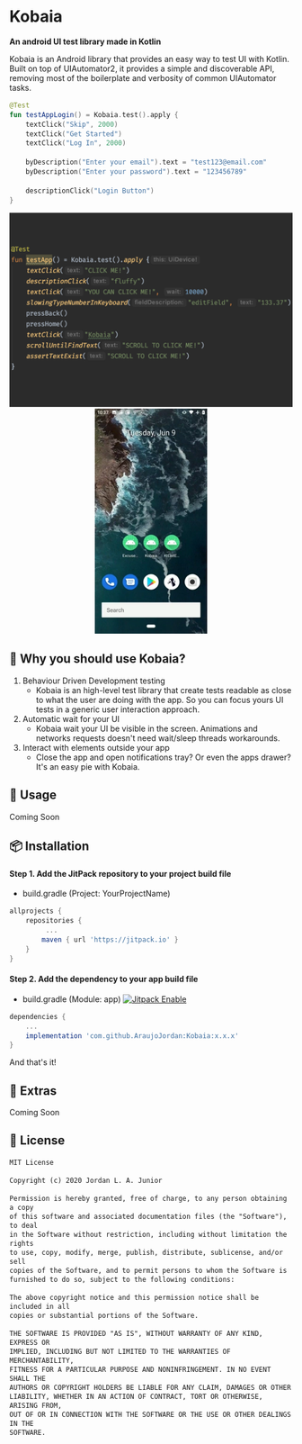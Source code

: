 # Kobaia
**An android UI test library made in Kotlin**

Kobaia is an Android library that provides an easy way to test UI with Kotlin. Built on top of UIAutomator2, it provides a simple and discoverable API, removing most of the boilerplate and verbosity of common UIAutomator tasks.

```kotlin
@Test
fun testAppLogin() = Kobaia.test().apply {
    textClick("Skip", 2000)
    textClick("Get Started")
    textClick("Log In", 2000)

    byDescription("Enter your email").text = "test123@email.com"
    byDescription("Enter your password").text = "123456789"

    descriptionClick("Login Button")
}
```

<p float="left" align="center">
    <img src="https://raw.githubusercontent.com/AraujoJordan/Kobaia/master/doc/code.png" width="600"/>
    <img src="https://raw.githubusercontent.com/AraujoJordan/Kobaia/master/doc/usage.webp" width="200"/>
</p>

## 🚀 Why you should use Kobaia?

1. Behaviour Driven Development testing
   * Kobaia is an high-level test library that create tests readable as close to what the user are doing with the app. So you can focus yours UI tests in a generic user interaction approach.
2. Automatic wait for your UI
   * Kobaia wait your UI be visible in the screen. Animations and networks requests doesn't need wait/sleep threads workarounds.
3. Interact with elements outside your app
   * Close the app and open notifications tray? Or even the apps drawer? It's an easy pie with Kobaia.

## 📖 Usage

Coming Soon

## 📦 Installation

#### Step 1. Add the JitPack repository to your project build file

+ build.gradle (Project: YourProjectName)
```gradle
allprojects {
	repositories {
	     ...
		maven { url 'https://jitpack.io' }
	}
}
```

#### Step 2. Add the dependency to your app build file

+ build.gradle (Module: app) [![Jitpack Enable](https://jitpack.io/v/AraujoJordan/Kobaia.svg)](https://jitpack.io/AraujoJordan/Kobaia/)
```gradle
dependencies {
    ...
	implementation 'com.github.AraujoJordan:Kobaia:x.x.x'
}
```

And that's it!

## 🌟 Extras

Coming Soon

## 📄 License

```
MIT License

Copyright (c) 2020 Jordan L. A. Junior

Permission is hereby granted, free of charge, to any person obtaining a copy
of this software and associated documentation files (the "Software"), to deal
in the Software without restriction, including without limitation the rights
to use, copy, modify, merge, publish, distribute, sublicense, and/or sell
copies of the Software, and to permit persons to whom the Software is
furnished to do so, subject to the following conditions:

The above copyright notice and this permission notice shall be included in all
copies or substantial portions of the Software.

THE SOFTWARE IS PROVIDED "AS IS", WITHOUT WARRANTY OF ANY KIND, EXPRESS OR
IMPLIED, INCLUDING BUT NOT LIMITED TO THE WARRANTIES OF MERCHANTABILITY,
FITNESS FOR A PARTICULAR PURPOSE AND NONINFRINGEMENT. IN NO EVENT SHALL THE
AUTHORS OR COPYRIGHT HOLDERS BE LIABLE FOR ANY CLAIM, DAMAGES OR OTHER
LIABILITY, WHETHER IN AN ACTION OF CONTRACT, TORT OR OTHERWISE, ARISING FROM,
OUT OF OR IN CONNECTION WITH THE SOFTWARE OR THE USE OR OTHER DEALINGS IN THE
SOFTWARE.
```


